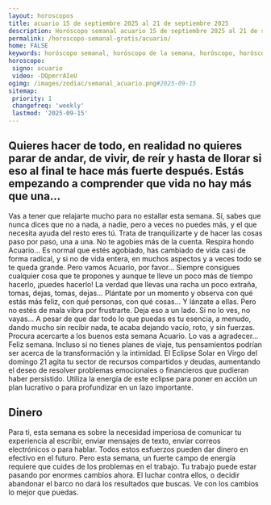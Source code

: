 ```yaml
---
layout: horoscopos
title: acuario 15 de septiembre 2025 al 21 de septiembre 2025 
description: Horóscopo semanal acuario 15 de septiembre 2025 al 21 de septiembre 2025. Quieres hacer de todo, en realidad no quieres parar de andar, de vivir, de reír y hasta de llorar si eso al final te hace más fuerte después. Estás empezando a comprender que vida no hay más que una…
permalink: /horoscopo-semanal-gratis/acuario/
home: FALSE
keywords: horóscopo semanal, horóscopo de la semana, horóscopo, horóscopo gratis,horóscopos, horóscopo esperanza gracia, horoscopos acuario la semana, horóscopos gratis, Tarot, Astrologia, Zodíaco, acuario, horoscopo gratis, semanal
horoscopo:
 signo: acuario
 video: -DQpmrrAIeU
ogimg: /images/zodiac/semanal_acuario.png#2025-09-15
sitemap:
 priority: 1
 changefreq: 'weekly'
 lastmod: '2025-09-15'
---
```




## Quieres hacer de todo, en realidad no quieres parar de andar, de vivir, de reír y hasta de llorar si eso al final te hace más fuerte después. Estás empezando a comprender que vida no hay más que una…

Vas a tener que relajarte mucho para no estallar esta semana. Sí, sabes que nunca dices que no a nada, a nadie, pero a veces no puedes más, y el que necesita ayuda del resto eres tú. Trata de tranquilizarte y de hacer las cosas paso por paso, una a una. No te agobies más de la cuenta. Respira hondo Acuario… Es normal que estés agobiado, has cambiado de vida casi de forma radical, y si no de vida entera, en muchos aspectos y a veces todo se te queda grande. Pero vamos Acuario, por favor… Siempre consigues cualquier cosa que te propones y aunque te lleve un poco más de tiempo hacerlo, ¡puedes hacerlo! La verdad que llevas una racha un poco extraña, tomas, dejas, tomas, dejas… Plántate por un momento y observa con qué estás más feliz, con qué personas, con qué cosas… Y lánzate a ellas. Pero no estés de mala vibra por frustrarte. Deja eso a un lado. Si no lo ves, no vayas… A pesar de que dar todo lo que puedas es tu esencia, a menudo, dando mucho sin recibir nada, te acaba dejando vacío, roto, y sin fuerzas. Procura acercarte a los buenos esta semana Acuario. Lo vas a agradecer… Feliz semana.
Incluso si no tienes planes de viaje, tus pensamientos podrían ser acerca de la transformación y la intimidad. El Eclipse Solar en Virgo del domingo 21 agita tu sector de recursos compartidos y deudas, aumentando el deseo de resolver problemas emocionales o financieros que pudieran haber persistido. Utiliza la energía de este eclipse para poner en acción un plan lucrativo o para profundizar en un lazo importante.

## Dinero

Para ti, esta semana es sobre la necesidad imperiosa de comunicar tu experiencia al escribir, enviar mensajes de texto, enviar correos electrónicos o para hablar. Todos estos esfuerzos pueden dar dinero en efectivo en el futuro. Pero esta semana, un fuerte campo de energía requiere que cuides de los problemas en el trabajo. Tu trabajo puede estar pasando por enormes cambios ahora. El luchar contra ellos, o decidir abandonar el barco no dará los resultados que buscas. Ve con los cambios lo mejor que puedas.